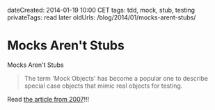 dateCreated: 2014-01-19 10:00 CET
tags: tdd, mock, stub, testing
privateTags: read later
oldUrls: /blog/2014/01/mocks-arent-stubs/

# Mocks Aren't Stubs

Mocks Aren't Stubs

> The term 'Mock Objects' has become a popular one to describe special case objects that mimic real objects for testing.

Read [the article from 2007](http://martinfowler.com/articles/mocksArentStubs.html)!!!
